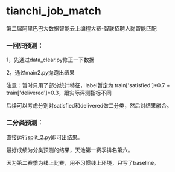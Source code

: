 # tianchi_job_match
第二届阿里巴巴大数据智能云上编程大赛-智联招聘人岗智能匹配

### 一回归预测：

1，先通过data_clear.py修正一下数据

2，通过main2.py抛跑出结果

注意：暂时只用了部分统计特征，label暂定为 train['satisfied']*0.7 + train['delivered']*0.3，跟实际评测指标不同

后续可以考虑分别对satisfied和delivered做二分类，然后对结果融合。


### 二分类预测：

直接运行split_2.py即可出结果。

最好成绩为分类预测的结果，天池第一赛季排名第六。

因为第二赛季为线上比赛，用不习惯线上环境，只写了baseline。





